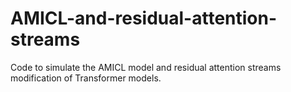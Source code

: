 # AMICL-and-residual-attention-streams
Code to simulate the AMICL model and residual attention streams modification of Transformer models.
